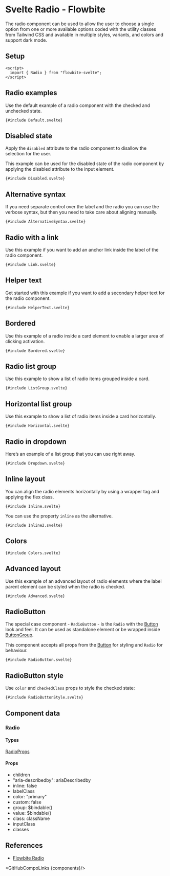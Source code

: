 # Svelte Radio - Flowbite


The radio component can be used to allow the user to choose a single option from one or more available options coded with the utility classes from Tailwind CSS and available in multiple styles, variants, and colors and support dark mode.

## Setup

```svelte
<script>
  import { Radio } from "flowbite-svelte";
</script>
```

## Radio examples

Use the default example of a radio component with the checked and unchecked state.

```svelte
{#include Default.svelte}
```

## Disabled state

Apply the `disabled` attribute to the radio component to disallow the selection for the user.

This example can be used for the disabled state of the radio component by applying the disabled attribute to the input element.

```svelte
{#include Disabled.svelte}
```

## Alternative syntax

If you need separate control over the label and the radio you can use the verbose syntax, but then you need to take care about aligning manually.

```svelte
{#include AlternativeSyntax.svelte}
```

## Radio with a link

Use this example if you want to add an anchor link inside the label of the radio component.

```svelte
{#include Link.svelte}
```

## Helper text

Get started with this example if you want to add a secondary helper text for the radio component.

```svelte
{#include HelperText.svelte}
```

## Bordered

Use this example of a radio inside a card element to enable a larger area of clicking activation.

```svelte
{#include Bordered.svelte}
```

## Radio list group

Use this example to show a list of radio items grouped inside a card.

```svelte
{#include ListGroup.svelte}
```

## Horizontal list group

Use this example to show a list of radio items inside a card horizontally.

```svelte
{#include Horizontal.svelte}
```

## Radio in dropdown

Here’s an example of a list group that you can use right away.

```svelte
{#include Dropdown.svelte}
```

## Inline layout

You can align the radio elements horizontally by using a wrapper tag and applying the flex class.

```svelte
{#include Inline.svelte}
```

You can use the property `inline` as the alternative.

```svelte
{#include Inline2.svelte}
```

## Colors

```svelte
{#include Colors.svelte}
```

## Advanced layout

Use this example of an advanced layout of radio elements where the label parent element can be styled when the radio is checked.

```svelte
{#include Advanced.svelte}
```

## RadioButton

The special case component - `RadioButton` - is the `Radio` with the [Button](/docs/components/buttons) look and feel. It can be used as standalone element or be wrapped inside [ButtonGroup](/docs/components/button-group).

This component accepts all props from the [Button](/docs/components/buttons) for styling and `Radio` for behaviour.

```svelte
{#include RadioButton.svelte}
```

## RadioButton style

Use `color` and `checkedClass` props to style the checked state:

```svelte
{#include RadioButtonStyle.svelte}
```

## Component data

### Radio

#### Types

[RadioProps<T>](https://github.com/themesberg/flowbite-svelte/blob/main/src/lib/types.ts#L814)

#### Props

- children
- "aria-describedby": ariaDescribedby
- inline: false
- labelClass
- color: "primary"
- custom: false
- group: $bindable<T>()
- value: $bindable<T>()
- class: className
- inputClass
- classes


## References

- [Flowbite Radio](https://flowbite.com/docs/forms/radio/)

<GitHubCompoLinks {components}/>
